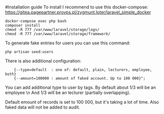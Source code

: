 #Installation guide
To install I recommend to use this docker-compose:
https://gitea.pagepartner.provps.pl/zygmunt.loter/laravel_simple_docker

```
docker-compose exec php bash
composer install
chmod -R 777 /var/www/laravel/storage/logs/
chmod -R 777 /var/www/laravel/storage/framework/
```

To generate fake entries for users you can use this command:
```
php artisan seed:users 
```
There is also additional configuration:

        {--type=default  : one of: default, plain, lecturers, employee, both}
        {--amount=100000 : amount of faked account. Up to 100 000}";

You can add additional type to user by tags.
By default about 1/3 will  be an employee \n
And 1/3 will be an lecturer (partially overlapping).

Default emount of records is set to 100 000, but it's taking a lot of time.
Also faked data will not be added to audit. 
